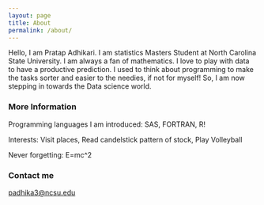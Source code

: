 ```yaml
---
layout: page
title: About
permalink: /about/
---
```


Hello, I am Pratap Adhikari. I am statistics Masters Student at North Carolina State University. I am always a fan of mathematics. I love to play with data to have a productive prediction. I used to think about programming to make the tasks sorter and easier to the needies, if not for myself! So, I am now stepping in towards the Data science world.

### More Information
Programming languages I am introduced:
SAS,  FORTRAN,  R!


Interests:
Visit places,
Read candelstick pattern of stock,
Play Volleyball

Never forgetting:  E=mc^2


### Contact me

[padhika3@ncsu.edu](mailto:padhika3@ncsu.edu)
